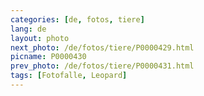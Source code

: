 ```yaml
---
categories: [de, fotos, tiere]
lang: de
layout: photo
next_photo: /de/fotos/tiere/P0000429.html
picname: P0000430
prev_photo: /de/fotos/tiere/P0000431.html
tags: [Fotofalle, Leopard]
---
```

